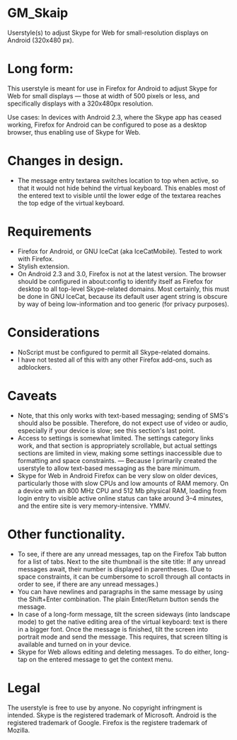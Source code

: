 # GM_Skaip
Userstyle(s) to adjust Skype for Web for small-resolution displays on Android (320x480 px).

# Long form:
This userstyle is meant for use in Firefox for Android to adjust Skype for Web for small displays — those at width of 500 pixels or less, and specifically displays with a 320x480px resolution.

Use cases: In devices with Android 2.3, where the Skype app has ceased working, Firefox for Android can be configured to pose as a desktop browser, thus enabling use of Skype for Web.

# Changes in design.
* The message entry textarea switches location to top when active, so that it would not hide behind the virtual keyboard. This enables most of the entered text to visible until the lower edge of the textarea reaches the top edge of the virtual keyboard.

# Requirements
* Firefox for Android, or GNU IceCat (aka IceCatMobile). Tested to work with Firefox.
* Stylish extension.
* On Android 2.3 and 3.0, Firefox is not at the latest version. The browser should be configured in about:config to identify itself as Firefox for desktop to all top-level Skype-related domains. Most certainly, this must be done in GNU IceCat, because its default user agent string is obscure by way of being low-information and too generic (for privacy purposes).

# Considerations
* NoScript must be configured to permit all Skype-related domains.
* I have not tested all of this with any other Firefox add-ons, such as adblockers.

# Caveats
* Note, that this only works with text-based messaging; sending of SMS's should also be possible. Therefore, do not expect use of video or audio, especially if your device is slow; see this section's last point.
* Access to settings is somewhat limited. The settings category links work, and that section is appropriately scrollable, but actual settings sections are limited in view, making some settings inaccessible due to formatting and space constraints. — Because I primarily created the userstyle to allow text-based messaging as the bare minimum.
* Skype for Web in Android Firefox can be very slow on older devices, particularly those with slow CPUs and low amounts of RAM memory. On a device with an 800 MHz CPU and 512 Mb physical RAM, loading from login entry to visible active online status can take around 3–4 minutes, and the entire site is very memory-intensive. YMMV.

# Other functionality.
* To see, if there are any unread messages, tap on the Firefox Tab button for a list of tabs. Next to the site thumbnail is the site title: If any unread messages await, their number is displayed in parentheses. (Due to space constraints, it can be cumbersome to scroll through all contacts in order to see, if there are any unread messages.)
* You can have newlines and paragraphs in the same message by using the Shift+Enter combination. The plain Enter/Return button sends the message.
* In case of a long-form message, tilt the screen sideways (into landscape mode) to get the native editing area of the virtual keyboard: text is there in a bigger font. Once the message is finished, tilt the screen into portrait mode and send the message. This requires, that screen tilting is available and turned on in your device.
* Skype for Web allows editing and deleting messages. To do either, long-tap on the entered message to get the context menu.

# Legal
The userstyle is free to use by anyone. No copyright infringment is intended. Skype is the registered trademark of Microsoft. Android is the registered trademark of Google. Firefox is the registere trademark of Mozilla.
